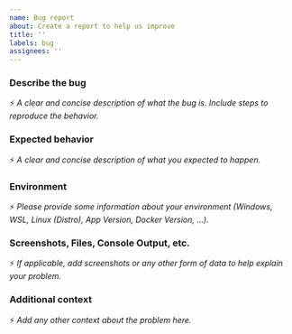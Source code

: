 ```yaml
---
name: Bug report
about: Create a report to help us improve
title: ''
labels: bug
assignees: ''
---
```


### Describe the bug
:zap: _A clear and concise description of what the bug is. Include  steps to reproduce the behavior._

### Expected behavior
:zap: _A clear and concise description of what you expected to happen._

### Environment
:zap: _Please provide some information about your environment (Windows, WSL, Linux (Distro), App Version, Docker Version, ...)._

### Screenshots, Files, Console Output, etc.
:zap: _If applicable, add screenshots or any other form of data to help explain your problem._

### Additional context
:zap: _Add any other context about the problem here._
